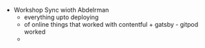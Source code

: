- Workshop Sync wioth Abdelrman
	- everything upto deploying
	- of online things that worked with contentful + gatsby - gitpod worked
	-